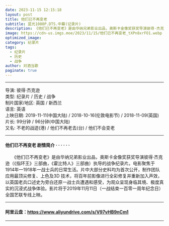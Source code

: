 ```yaml
---
date: 2023-11-15 12:15:18
layout: post
title: 他们已不再变老
subtitle: 蓝光1080P.DTS.中幕(记录片)
description: 《他们已不再变老》是由华纳兄弟影业出品，奥斯卡金像奖获奖导演彼得·杰克逊（《指环王》三部曲，《霍比特人》三部曲）执导的战争纪录片。电影聚焦于1914年—1918年一战士兵的日常生活。片中大部分史料均为首次公开，制作团队应用最顶尖修复、上色及3D 技术，将百年前影像进行全彩修复并重新加入声效...
image: https://cdn-us.imgs.moe/2023/11/15/他们已不再变老_tXPn8xrFO1.webp
optimized_image: 
category: 纪录片
tags: 
  - 纪录片
  - 历史
  - 战争
author: 对酒当歌
paginate: true
---
```


---

导演: 彼得·杰克逊  
类型: 纪录片 / 历史 / 战争  
制片国家/地区: 英国 / 新西兰  
语言: 英语  
上映日期: 2019-11-11(中国大陆) / 2018-10-16(伦敦电影节) / 2018-11-09(英国)  
片长: 99分钟 / 96分钟(中国大陆)  
又名: 不老的战迹(港) / 他们不再老去(台) / 他们不会变老  

---

#### 他们已不再变老 剧情简介 · · · · · ·

　　《他们已不再变老》是由华纳兄弟影业出品，奥斯卡金像奖获奖导演彼得·杰克逊（《指环王》三部曲，《霍比特人》三部曲）执导的战争纪录片。电影聚焦于1914年—1918年一战士兵的日常生活。片中大部分史料均为首次公开，制作团队应用最顶尖修复、上色及3D 技术，将百年前影像进行全彩修复并重新加入声效，以英国老兵口述史为旁白还原一战士兵遭遇和感受，为观众呈现身临其境、极度真实的沉浸式战争体验。影片将于2019年11月11日（一战结束一百零一周年纪念日）全国艺联专线上映。

---

#### 阿里云盘：<https://www.aliyundrive.com/s/V97vHB9nCm1>

---
